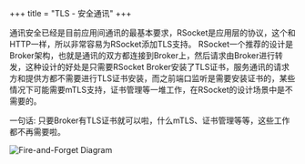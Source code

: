 +++
title = "TLS - 安全通讯"
+++

通讯安全已经是目前应用间通讯的最基本要求，RSocket是应用层的协议，这个和HTTP一样，所以非常容易为RSocket添加TLS支持。
RSocket一个推荐的设计是Broker架构，也就是通讯的双方都连接到Broker上，然后请求由Broker进行转发，这种设计的好处是只需要RSocket Broker安装了TLS证书，服务通讯的请求方和提供方都不需要进行TLS证书安装，而之前端口监听是需要安装证书的，某些情况下可能需要mTLS支持，证书管理等一堆工作，在RSocket的设计场景中是不需要的。

一句话: 只要Broker有TLS证书就可以啦，什么mTLS、证书管理等等，这些工作都不再需要啦。

![Fire-and-Forget Diagram](/images/security/tls.png)



